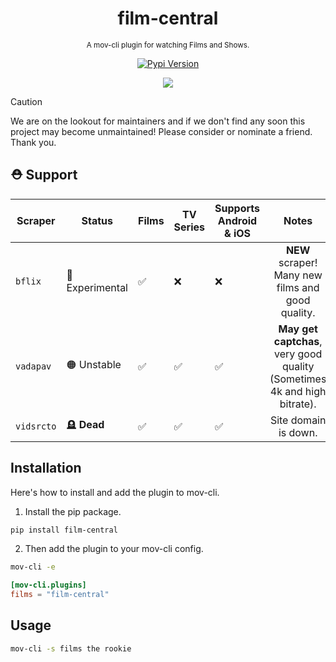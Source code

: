 <div align="center">

  # film-central
  <sub>A mov-cli plugin for watching Films and Shows.</sub>

  [![Pypi Version](https://img.shields.io/pypi/v/film-central?style=flat)](https://pypi.org/project/film-central)

  <img src="https://github.com/JDALab/film-central/assets/123201787/e8150d96-64bf-437b-a768-4fdd6a45a2a0">

</div>

> [!CAUTION]
> We are on the lookout for maintainers and if we don't find any soon this project may become unmaintained! Please consider or nominate a friend. Thank you.

## ⛑️ Support
| Scraper | Status | Films | TV Series | Supports <br> Android & iOS | Notes |
| ------- | ------ | --- | --- | ---------------------- | :------: |
| `bflix` | 🔵 Experimental | ✅ | ❌ | ❌ | **NEW** scraper! Many new films and good quality. |
| `vadapav` | 🟠 Unstable | ✅ | ✅ | ✅ | **May get captchas**, very good quality (Sometimes 4k and high bitrate). |
| `vidsrcto` | 🪦 **Dead** | ✅ | ✅ | ✅ | Site domain is down. |

## Installation
Here's how to install and add the plugin to mov-cli.

1. Install the pip package.
```sh
pip install film-central
```
2. Then add the plugin to your mov-cli config.
```sh
mov-cli -e
```
```toml
[mov-cli.plugins]
films = "film-central"
```

## Usage
```sh
mov-cli -s films the rookie
```

